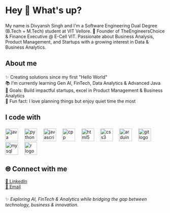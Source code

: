 <h1 align="left">Hey 👋 What's up?</h1>

###

<p align="left">My name is Divyansh Singh and I'm a Software Engineering Dual Degree (B.Tech + M.Tech) student at VIT Vellore. 🚀 Founder of TheEngineersChoice & Finance Executive @ E-Cell VIT. Passionate about Business Analysis, Product Management, and Startups with a growing interest in Data & Business Analytics.</p>

###

<h2 align="left">About me</h2>

###

<p align="left">✨ Creating solutions since my first "Hello World"<br>📚 I'm currently learning Gen AI, FinTech, Data Analytics & Advanced Java<br>🎯 Goals: Build impactful startups, excel in Product Management & Business Analytics<br>🎲 Fun fact: I love planning things but enjoy quiet time the most</p>

###

<h2 align="left">I code with</h2>

###

<div align="left">
  <img src="https://cdn.jsdelivr.net/gh/devicons/devicon/icons/java/java-original.svg" height="40" alt="java logo"  />
  <img width="12" />
  <img src="https://cdn.jsdelivr.net/gh/devicons/devicon/icons/python/python-original.svg" height="40" alt="python logo"  />
  <img width="12" />
  <img src="https://cdn.jsdelivr.net/gh/devicons/devicon/icons/javascript/javascript-original.svg" height="40" alt="javascript logo"  />
  <img width="12" />
  <img src="https://cdn.jsdelivr.net/gh/devicons/devicon/icons/cplusplus/cplusplus-original.svg" height="40" alt="cpp logo"  />
  <img width="12" />
  <img src="https://cdn.jsdelivr.net/gh/devicons/devicon/icons/html5/html5-original.svg" height="40" alt="html5 logo"  />
  <img width="12" />
  <img src="https://cdn.jsdelivr.net/gh/devicons/devicon/icons/css3/css3-original.svg" height="40" alt="css3 logo"  />
  <img width="12" />
  <img src="https://cdn.jsdelivr.net/gh/devicons/devicon/icons/arduino/arduino-original.svg" height="40" alt="arduino logo"  />
  <img width="12" />
  <img src="https://cdn.jsdelivr.net/gh/devicons/devicon/icons/git/git-original.svg" height="40" alt="git logo"  />
  <img width="12" />
  <img src="https://cdn.jsdelivr.net/gh/devicons/devicon/icons/mysql/mysql-original.svg" height="40" alt="mysql logo"  />
  <img width="12" />
  <img src="https://cdn.jsdelivr.net/gh/devicons/devicon/icons/rstudio/rstudio-original.svg" height="40" alt="r logo"  />
</div>

###

<h2 align="left">🌐 Connect with me</h2>

<p align="left">
  <a href="www.linkedin.com/in/divyansh-singh-bb483b265" target="_blank">💼 LinkedIn</a><br>
  <a href="mailto:divyanshsinghrajput4050@gmail.com">📧 Email</a>
</p>

###

✨ *Exploring AI, FinTech & Analytics while bridging the gap between technology, business & innovation.*
